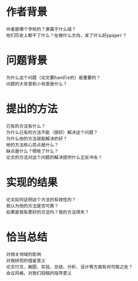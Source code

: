 # 作者背景
    作者是哪个学校的？隶属于什么组？
    他们历史上都干了什么？在做什么方向，发了什么好ppaper？

# 问题背景
    为什么这个问题（论文要handle的）是重要的？
    问题的大背景和小背景是什么？

# 提出的方法
    已有的方法有什么？
    为什么已有的方法不能（很好）解决这个问题？
    为什么他的方法就能解决的好？
    他的方法核心亮点是什么？
    缺点是什么？牺牲了什么？
    论文的方法对这个问题的解决提供什么正反冲击？

# 实现的结果
    论文如何证明这个方法的有效性的？
    我认为他的方法是否可靠？
    如果是我有更好的方法吗？我的方法得失？

# 恰当总结
    对相关领域的影响
    对我研究的借鉴意义
    论文行文、画图、实验、总结、分析、设计等方面有何可取之处？
    会议风格，对我们投稿的指导意义
